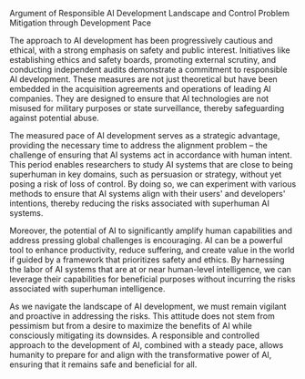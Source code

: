 Argument of Responsible AI Development Landscape and Control Problem Mitigation through Development Pace

The approach to AI development has been progressively cautious and ethical, with a strong emphasis on safety and public interest. Initiatives like establishing ethics and safety boards, promoting external scrutiny, and conducting independent audits demonstrate a commitment to responsible AI development. These measures are not just theoretical but have been embedded in the acquisition agreements and operations of leading AI companies. They are designed to ensure that AI technologies are not misused for military purposes or state surveillance, thereby safeguarding against potential abuse.

The measured pace of AI development serves as a strategic advantage, providing the necessary time to address the alignment problem – the challenge of ensuring that AI systems act in accordance with human intent. This period enables researchers to study AI systems that are close to being superhuman in key domains, such as persuasion or strategy, without yet posing a risk of loss of control. By doing so, we can experiment with various methods to ensure that AI systems align with their users' and developers' intentions, thereby reducing the risks associated with superhuman AI systems.

Moreover, the potential of AI to significantly amplify human capabilities and address pressing global challenges is encouraging. AI can be a powerful tool to enhance productivity, reduce suffering, and create value in the world if guided by a framework that prioritizes safety and ethics. By harnessing the labor of AI systems that are at or near human-level intelligence, we can leverage their capabilities for beneficial purposes without incurring the risks associated with superhuman intelligence.

As we navigate the landscape of AI development, we must remain vigilant and proactive in addressing the risks. This attitude does not stem from pessimism but from a desire to maximize the benefits of AI while consciously mitigating its downsides. A responsible and controlled approach to the development of AI, combined with a steady pace, allows humanity to prepare for and align with the transformative power of AI, ensuring that it remains safe and beneficial for all.
